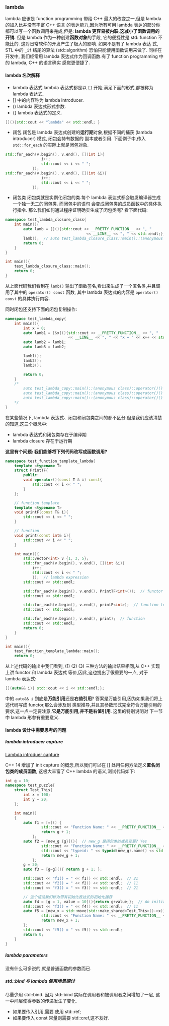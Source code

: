 ### lambda

lambda 应该是 function programming 带给 C++ 最大的改变之一,但是 lambda 的加入比并没有丰富 C++ 语言
的表达能力,因为所有可用 lambda 表达的部分你都可以写一个函数调用来完成,但是:
**lambda 更容易被内联.这减小了函数调用的开销.** 但是 lambda 作为一种创建**函数对象**的手段,
它的便捷性是 std::function 不能比的. 这对日常软件的开发产生了极大的影响. 如果不是有了 lambda 表达
式, STL 中的 `_if` 结尾的算法 (std::algorithm) 恐怕只能使用函数调用来做了. 同样在开发中,
我们经常用 lambda 表达式作为回调函数.有了 function programming 中的 lambda, C++ 的语言确实
感觉更便捷了.

#### lambda 名次解释

* lambda 表达式
lambda 表达式都是以 `[]` 开始,满足下面的形式,都被称为 lambda 表达式.
* [] 中的内容称为 lambda introducer.
* () lambda 表达式形式参数.
* {} lambda 表达式的定义.

```C++
[](){std::cout << "lambda" << std::endl; }
```

* 闭包
闭包是 lambda 表达式创建的**运行期**对象,根据不同的捕获 (lambda introducer) 模式, 闭包会持有数据的
副本或者引用. 下面例子中,传入 `std::for_each` 的实际上就是闭包对象.

```C++
std::for_each(v.begin(), v.end(), [](int i){
				i++;
				std::cout << i << " ";
			});
std::for_each(v.begin(), v.end(), [](int &i){
				i++;
				std::cout << i << " ";
			});
```

* 闭包类
闭包类就是实例化闭包的类.每个 lambda 表达式都会触发编译器生成一个独一无二的闭包类. 而闭包中的语句
会变成闭包类的成员函数中的具体执行指令. 那么我们如何通过程序证明确实生成了闭包类呢? 看下面代码:

```C++
namespace test_lambda_closure_class{
	int main(){
		auto lamb = [](){std::cout << __PRETTY_FUNCTION__ << ", "
                                    << __LINE__ << ", " << std::endl;};  // print the signature of the function and code line
		lamb();  // auto test_lambda_closure_class::main()::(anonymous class)::operator()() const, 115,
		return 0;
	}
}

int main(){
	test_lambda_closure_class::main();
	return 0;
}
```

从上面代码我们看到在 `lamb()` 输出了函数签名,看出来生成了一个匿名类,并且调用了其中的 `operator() const` 函数,
其中 lambda 表达式的内容是 `operator() const` 的具体执行内容.

同时闭包还支持下面的闭包复制操作:

```C++
namespace test_lambda_copy{
	int main(){
		int x = 0;
		auto lamb1 = [&x](){std::cout << __PRETTY_FUNCTION__ << ", "
                            << __LINE__ << ", " << "x = " << x++ << std::endl;};
		auto lamb2 = lamb1;
		auto lamb3 = lamb2;

		lamb1();
		lamb2();
		lamb3();

		return 0;
	}
	/*
		auto test_lambda_copy::main()::(anonymous class)::operator()() const, 124, x = 0
		auto test_lambda_copy::main()::(anonymous class)::operator()() const, 124, x = 1
		auto test_lambda_copy::main()::(anonymous class)::operator()() const, 124, x = 2
	*/
}
```

在某些情况下, lambda 表达式、闭包和闭包类之间的都不区分.但是我们应该清楚的知道,这三个概念中:
* lambda 表达式和闭包类存在于编译期
* lambda closure 存在于运行期

**这里有个问题: 我们能够将下列代码改写成函数调用?**

```C++
namespace test_function_template_lambda{
	template <typename T>
	struct PrintTF{
		public:
		void operator()(const T & i) const{
			std::cout << i << " ";
		}
	};

	// function template
	template <typename T>
	void printF(const T& i){
		std::cout << i << " ";
	}

	// function
	void print(const int& i){
		std::cout << i << " ";
	}

	int main(){
		std::vector<int> v {1, 3, 5};
		std::for_each(v.begin(), v.end(), [](int &i){
			i++;
			std::cout << i << " ";
			});  // lambda expression
		std::cout << std::endl;

		std::for_each(v.begin(), v.end(), PrintTF<int>());  // functor
		std::cout << std::endl;

		std::for_each(v.begin(), v.end(), printF<int>);  // function template
		std::cout << std::endl;

		std::for_each(v.begin(), v.end(), print);  // function
		std::cout << std::endl;
		return 0;
	}
}

int main(){
	test_function_template_lambda::main();
	return 0;
```
从上述代码的输出中我们看到, (1) (2) (3) 三种方法的输出结果相同,从 C++ 实现上讲 functor 和 lambda 表达式
等价,因此,这也提出了很重要的一点, 对于 lambda 表达式:

```C++
[](auto&& i){ std::cout << i << std::endl;};
```

中的 `auto&& i` 到底是**万能引用**还是**右值引用**? 答案是万能引用,因为如果我们将上述代码写成 functor,那么会涉及到
类型推导,并且其参数形式完全符合万能引用的要求,这一点一定要注意,**它是万能引用,并不是右值引用**. 这里的特别说明对
下一节中 lambda 形参有重要意义.


#### lambda 设计中需要思考的问题

##### lambda introducer capture

[Lambda introduer capture](https://github.com/jpzhu-edu/Dive-Into-Modern-CPP/blob/main/imgs/lambda_introducer.png)

C++ 14 增加了 init capture 的概念,所以我们可以在 [] 处用任何方法定义**匿名闭包类的成员函数**,
这极大丰富了 C++ lambda 的语义,测试代码如下:

```C++
int g = 10;
namespace test_puzzle{
	struct Test_This{
		int x = 100;
		int y = 20;
	};

	int main()
	{
		auto f1 = [=]() {
				std::cout << "Function Name: " << __PRETTY_FUNCTION__ << " ,Line: " << __LINE__ << std::endl;
				return g + 1;
			};
		auto f2 = [new_g {g}](){  // new_g 是闭包类的成员变量? Yes
				std::cout << "Function Name: " << __PRETTY_FUNCTION__ << " ,Line: " << __LINE__ << std::endl;
				std::cout << "typeid: " << typeid(new_g).name() << std::endl;
				return new_g + 1;
			};
		g = 20;
		auto f3 = [g=g](){ return g + 1; };

		std::cout << "f1() = " << f1() << std::endl;  // 21
		std::cout << "f2() = " << f2() << std::endl;  // 11
		std::cout << "f3() = " << f3() << std::endl;  // 21

		// 这个语法我们称为带有初始化表达式的初始化捕获
		auto f4 = [g = 1, value = 10](){return g+value;};  // An initializer expression in a capture list is also called an init capture.
		std::cout << "f3() = " << f4() << std::endl;  // 11
		auto f5 = [new_x = std::move(std::make_shared<Test_This>()->x)](){  // new_g 是闭包类的成员变量? Yes
				std::cout << "Function Name: " << __PRETTY_FUNCTION__ << " ,Line: " << __LINE__ << std::endl;
				return new_x + 1;
		};
		std::cout << "f5() = " << f5() << std::endl;
		return 0;
	}
}
```
##### lambda parameters

没有什么可多说的,就是普通函数的参数而已.

##### std::bind 与 lambda 使用场景探讨

尽量少用 std::bind. 因为 std::bind 实际在调用者和被调用者之间增加了一层,
这一中间层使得参数的传递发生了变化.
* 如果要传入引用,需要 使用 std::ref;
* 如果要传入 const 常量则需要 std::cref,这不友好.
